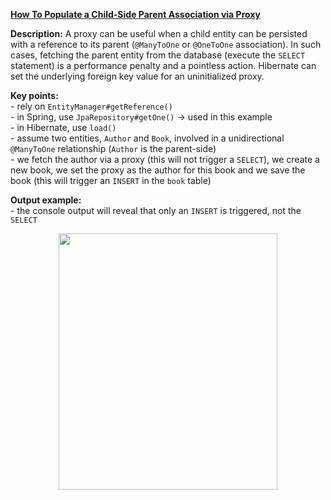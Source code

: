 
**[How To Populate a Child-Side Parent Association via Proxy](https://github.com/AnghelLeonard/Hibernate-SpringBoot/tree/master/HibernateSpringBootPopulatingChildViaProxy)**

**Description:** A proxy can be useful when a child entity can be persisted with a reference to its parent (`@ManyToOne` or `@OneToOne` association). In such cases, fetching the parent entity from the database (execute the `SELECT` statement) is a performance penalty and a pointless action. Hibernate can set the underlying foreign key value for an uninitialized proxy.

**Key points:**\
     - rely on `EntityManager#getReference()`\
     - in Spring, use `JpaRepository#getOne()` -> used in this example\
     - in Hibernate, use `load()`\
     - assume two entities, `Author` and `Book`, involved in a unidirectional `@ManyToOne` relationship (`Author` is the parent-side)\
     - we fetch the author via a proxy (this will not trigger a `SELECT`), we create a new book, we set the proxy as the author for this book and we save the book (this will trigger an `INSERT` in the `book` table)
     
**Output example:**\
     - the console output will reveal that only an `INSERT` is triggered, not the `SELECT`

<a href="https://leanpub.com/java-persistence-performance-illustrated-guide"><p align="center"><img src="https://github.com/AnghelLeonard/Hibernate-SpringBoot/blob/master/Java%20Persistence%20Performance%20Illustrated%20Guide.jpg" height="410" width="350"/></p></a>
